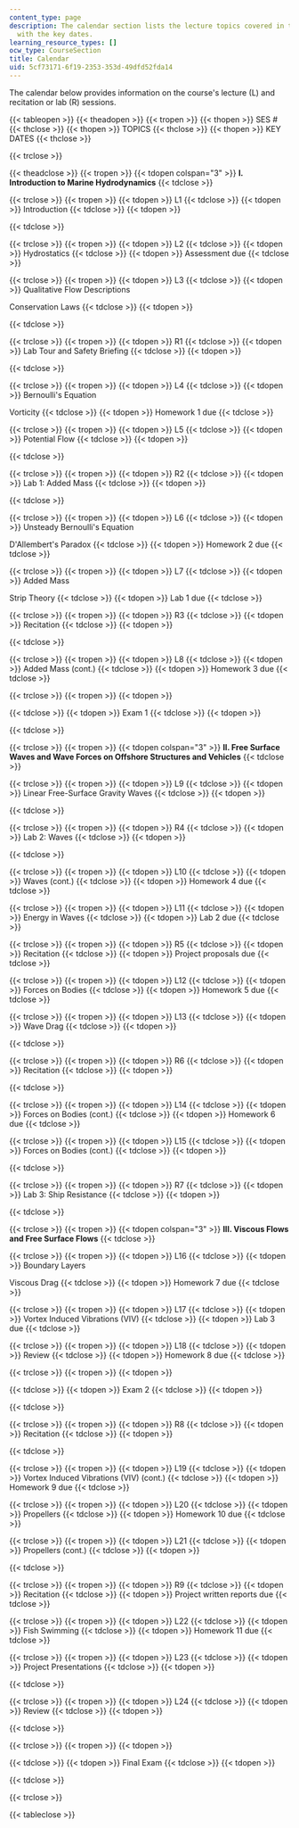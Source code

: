 ```yaml
---
content_type: page
description: The calendar section lists the lecture topics covered in the course along
  with the key dates.
learning_resource_types: []
ocw_type: CourseSection
title: Calendar
uid: 5cf73171-6f19-2353-353d-49dfd52fda14
---
```


The calendar below provides information on the course's lecture (L) and recitation or lab (R) sessions.

{{< tableopen >}}
{{< theadopen >}}
{{< tropen >}}
{{< thopen >}}
SES #
{{< thclose >}}
{{< thopen >}}
TOPICS
{{< thclose >}}
{{< thopen >}}
KEY DATES
{{< thclose >}}

{{< trclose >}}

{{< theadclose >}}
{{< tropen >}}
{{< tdopen colspan="3" >}}
**I. Introduction to Marine Hydrodynamics**
{{< tdclose >}}

{{< trclose >}}
{{< tropen >}}
{{< tdopen >}}
L1
{{< tdclose >}}
{{< tdopen >}}
Introduction
{{< tdclose >}}
{{< tdopen >}}

{{< tdclose >}}

{{< trclose >}}
{{< tropen >}}
{{< tdopen >}}
L2
{{< tdclose >}}
{{< tdopen >}}
Hydrostatics
{{< tdclose >}}
{{< tdopen >}}
Assessment due
{{< tdclose >}}

{{< trclose >}}
{{< tropen >}}
{{< tdopen >}}
L3
{{< tdclose >}}
{{< tdopen >}}
Qualitative Flow Descriptions  
  
Conservation Laws
{{< tdclose >}}
{{< tdopen >}}

{{< tdclose >}}

{{< trclose >}}
{{< tropen >}}
{{< tdopen >}}
R1
{{< tdclose >}}
{{< tdopen >}}
Lab Tour and Safety Briefing
{{< tdclose >}}
{{< tdopen >}}

{{< tdclose >}}

{{< trclose >}}
{{< tropen >}}
{{< tdopen >}}
L4
{{< tdclose >}}
{{< tdopen >}}
Bernoulli's Equation  
  
Vorticity
{{< tdclose >}}
{{< tdopen >}}
Homework 1 due
{{< tdclose >}}

{{< trclose >}}
{{< tropen >}}
{{< tdopen >}}
L5
{{< tdclose >}}
{{< tdopen >}}
Potential Flow
{{< tdclose >}}
{{< tdopen >}}

{{< tdclose >}}

{{< trclose >}}
{{< tropen >}}
{{< tdopen >}}
R2
{{< tdclose >}}
{{< tdopen >}}
Lab 1: Added Mass
{{< tdclose >}}
{{< tdopen >}}

{{< tdclose >}}

{{< trclose >}}
{{< tropen >}}
{{< tdopen >}}
L6
{{< tdclose >}}
{{< tdopen >}}
Unsteady Bernoulli's Equation  
  
D'Allembert's Paradox
{{< tdclose >}}
{{< tdopen >}}
Homework 2 due
{{< tdclose >}}

{{< trclose >}}
{{< tropen >}}
{{< tdopen >}}
L7
{{< tdclose >}}
{{< tdopen >}}
Added Mass  
  
Strip Theory
{{< tdclose >}}
{{< tdopen >}}
Lab 1 due
{{< tdclose >}}

{{< trclose >}}
{{< tropen >}}
{{< tdopen >}}
R3
{{< tdclose >}}
{{< tdopen >}}
Recitation
{{< tdclose >}}
{{< tdopen >}}

{{< tdclose >}}

{{< trclose >}}
{{< tropen >}}
{{< tdopen >}}
L8
{{< tdclose >}}
{{< tdopen >}}
Added Mass (cont.)
{{< tdclose >}}
{{< tdopen >}}
Homework 3 due
{{< tdclose >}}

{{< trclose >}}
{{< tropen >}}
{{< tdopen >}}

{{< tdclose >}}
{{< tdopen >}}
Exam 1
{{< tdclose >}}
{{< tdopen >}}

{{< tdclose >}}

{{< trclose >}}
{{< tropen >}}
{{< tdopen colspan="3" >}}
**II. Free Surface Waves and Wave Forces on Offshore Structures and Vehicles**
{{< tdclose >}}

{{< trclose >}}
{{< tropen >}}
{{< tdopen >}}
L9
{{< tdclose >}}
{{< tdopen >}}
Linear Free-Surface Gravity Waves
{{< tdclose >}}
{{< tdopen >}}

{{< tdclose >}}

{{< trclose >}}
{{< tropen >}}
{{< tdopen >}}
R4
{{< tdclose >}}
{{< tdopen >}}
Lab 2: Waves
{{< tdclose >}}
{{< tdopen >}}

{{< tdclose >}}

{{< trclose >}}
{{< tropen >}}
{{< tdopen >}}
L10
{{< tdclose >}}
{{< tdopen >}}
Waves (cont.)
{{< tdclose >}}
{{< tdopen >}}
Homework 4 due
{{< tdclose >}}

{{< trclose >}}
{{< tropen >}}
{{< tdopen >}}
L11
{{< tdclose >}}
{{< tdopen >}}
Energy in Waves
{{< tdclose >}}
{{< tdopen >}}
Lab 2 due
{{< tdclose >}}

{{< trclose >}}
{{< tropen >}}
{{< tdopen >}}
R5
{{< tdclose >}}
{{< tdopen >}}
Recitation
{{< tdclose >}}
{{< tdopen >}}
Project proposals due
{{< tdclose >}}

{{< trclose >}}
{{< tropen >}}
{{< tdopen >}}
L12
{{< tdclose >}}
{{< tdopen >}}
Forces on Bodies
{{< tdclose >}}
{{< tdopen >}}
Homework 5 due
{{< tdclose >}}

{{< trclose >}}
{{< tropen >}}
{{< tdopen >}}
L13
{{< tdclose >}}
{{< tdopen >}}
Wave Drag
{{< tdclose >}}
{{< tdopen >}}

{{< tdclose >}}

{{< trclose >}}
{{< tropen >}}
{{< tdopen >}}
R6
{{< tdclose >}}
{{< tdopen >}}
Recitation
{{< tdclose >}}
{{< tdopen >}}

{{< tdclose >}}

{{< trclose >}}
{{< tropen >}}
{{< tdopen >}}
L14
{{< tdclose >}}
{{< tdopen >}}
Forces on Bodies (cont.)
{{< tdclose >}}
{{< tdopen >}}
Homework 6 due
{{< tdclose >}}

{{< trclose >}}
{{< tropen >}}
{{< tdopen >}}
L15
{{< tdclose >}}
{{< tdopen >}}
Forces on Bodies (cont.)
{{< tdclose >}}
{{< tdopen >}}

{{< tdclose >}}

{{< trclose >}}
{{< tropen >}}
{{< tdopen >}}
R7
{{< tdclose >}}
{{< tdopen >}}
Lab 3: Ship Resistance
{{< tdclose >}}
{{< tdopen >}}

{{< tdclose >}}

{{< trclose >}}
{{< tropen >}}
{{< tdopen colspan="3" >}}
**III. Viscous Flows and Free Surface Flows**
{{< tdclose >}}

{{< trclose >}}
{{< tropen >}}
{{< tdopen >}}
L16
{{< tdclose >}}
{{< tdopen >}}
Boundary Layers  
  
Viscous Drag
{{< tdclose >}}
{{< tdopen >}}
Homework 7 due
{{< tdclose >}}

{{< trclose >}}
{{< tropen >}}
{{< tdopen >}}
L17
{{< tdclose >}}
{{< tdopen >}}
Vortex Induced Vibrations (VIV)
{{< tdclose >}}
{{< tdopen >}}
Lab 3 due
{{< tdclose >}}

{{< trclose >}}
{{< tropen >}}
{{< tdopen >}}
L18
{{< tdclose >}}
{{< tdopen >}}
Review
{{< tdclose >}}
{{< tdopen >}}
Homework 8 due
{{< tdclose >}}

{{< trclose >}}
{{< tropen >}}
{{< tdopen >}}

{{< tdclose >}}
{{< tdopen >}}
Exam 2
{{< tdclose >}}
{{< tdopen >}}

{{< tdclose >}}

{{< trclose >}}
{{< tropen >}}
{{< tdopen >}}
R8
{{< tdclose >}}
{{< tdopen >}}
Recitation
{{< tdclose >}}
{{< tdopen >}}

{{< tdclose >}}

{{< trclose >}}
{{< tropen >}}
{{< tdopen >}}
L19
{{< tdclose >}}
{{< tdopen >}}
Vortex Induced Vibrations (VIV) (cont.)
{{< tdclose >}}
{{< tdopen >}}
Homework 9 due
{{< tdclose >}}

{{< trclose >}}
{{< tropen >}}
{{< tdopen >}}
L20
{{< tdclose >}}
{{< tdopen >}}
Propellers
{{< tdclose >}}
{{< tdopen >}}
Homework 10 due
{{< tdclose >}}

{{< trclose >}}
{{< tropen >}}
{{< tdopen >}}
L21
{{< tdclose >}}
{{< tdopen >}}
Propellers (cont.)
{{< tdclose >}}
{{< tdopen >}}

{{< tdclose >}}

{{< trclose >}}
{{< tropen >}}
{{< tdopen >}}
R9
{{< tdclose >}}
{{< tdopen >}}
Recitation
{{< tdclose >}}
{{< tdopen >}}
Project written reports due
{{< tdclose >}}

{{< trclose >}}
{{< tropen >}}
{{< tdopen >}}
L22
{{< tdclose >}}
{{< tdopen >}}
Fish Swimming
{{< tdclose >}}
{{< tdopen >}}
Homework 11 due
{{< tdclose >}}

{{< trclose >}}
{{< tropen >}}
{{< tdopen >}}
L23
{{< tdclose >}}
{{< tdopen >}}
Project Presentations
{{< tdclose >}}
{{< tdopen >}}

{{< tdclose >}}

{{< trclose >}}
{{< tropen >}}
{{< tdopen >}}
L24
{{< tdclose >}}
{{< tdopen >}}
Review
{{< tdclose >}}
{{< tdopen >}}

{{< tdclose >}}

{{< trclose >}}
{{< tropen >}}
{{< tdopen >}}

{{< tdclose >}}
{{< tdopen >}}
Final Exam
{{< tdclose >}}
{{< tdopen >}}

{{< tdclose >}}

{{< trclose >}}

{{< tableclose >}}